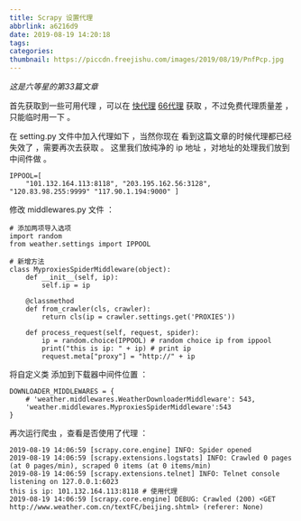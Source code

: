 ```yaml
---
title: Scrapy 设置代理
abbrlink: a6216d9
date: 2019-08-19 14:20:18
tags:
categories:
thumbnail: https://piccdn.freejishu.com/images/2019/08/19/PnfPcp.jpg
---
```


*这是六等星的第33篇文章*

首先获取到一些可用代理 ，可以在 [快代理](https://www.kuaidaili.com/free/) [66代理](http://www.66ip.cn/) 获取 ，不过免费代理质量差 ，只能临时用一下 。



在 setting.py 文件中加入代理如下 ，当然你现在 看到这篇文章的时候代理都已经失效了 ，需要再次去获取 。 这里我们放纯净的 ip 地址 ，对地址的处理我们放到中间件做 。

```
IPPOOL=[
    "101.132.164.113:8118", "203.195.162.56:3128", "120.83.98.255:9999" "117.90.1.194:9000" ]
```



修改 middlewares.py 文件 ：

```
# 添加两项导入选项
import random
from weather.settings import IPPOOL

# 新增方法
class MyproxiesSpiderMiddleware(object):
    def __init__(self, ip):
        self.ip = ip

    @classmethod
    def from_crawler(cls, crawler):
        return cls(ip = crawler.settings.get('PROXIES'))

    def process_request(self, request, spider):
        ip = random.choice(IPPOOL) # random choice ip from ippool
        print("this is ip: " + ip) # print ip
        request.meta["proxy"] = "http://" + ip
```



将自定义类 添加到下载器中间件位置 ：

```
DOWNLOADER_MIDDLEWARES = {
    # 'weather.middlewares.WeatherDownloaderMiddleware': 543,
    'weather.middlewares.MyproxiesSpiderMiddleware':543
}
```



再次运行爬虫 ，查看是否使用了代理 ：

```
2019-08-19 14:06:59 [scrapy.core.engine] INFO: Spider opened
2019-08-19 14:06:59 [scrapy.extensions.logstats] INFO: Crawled 0 pages (at 0 pages/min), scraped 0 items (at 0 items/min)
2019-08-19 14:06:59 [scrapy.extensions.telnet] INFO: Telnet console listening on 127.0.0.1:6023
this is ip: 101.132.164.113:8118 # 使用代理
2019-08-19 14:06:59 [scrapy.core.engine] DEBUG: Crawled (200) <GET http://www.weather.com.cn/textFC/beijing.shtml> (referer: None)
```